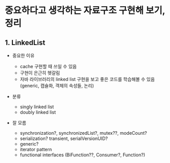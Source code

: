 # 중요하다고 생각하는 자료구조 구현해 보기, 정리

## 1. LinkedList
- 중요한 이유
    - cache 구현할 때 쓰일 수 있음
    - 구현이 은근히 헷갈림
    - 자바 라이브러리의 linked list 구현을 보고 좋은 코드를 학습해볼 수 있음 (generic, 캡슐화, 객체의 속성들, 논리)
- 분류
    - singly linked list
    - doubly linked list

- 잘 모름
    - synchronization?, synchronizedList?, mutex??, modeCount?
    - serialization? transient, serialVersionUID?
    - generic?
    - iterator pattern
    - functional interfaces (BiFunction??, Consumer?, Function?)
